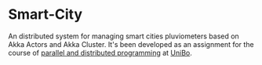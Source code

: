 # Smart-City
An distributed system for managing smart cities pluviometers based on Akka Actors and Akka Cluster. It's been developed as an assignment for the course of [parallel and distributed programming](https://www.unibo.it/en/teaching/course-unit-catalogue/course-unit/2021/412598) at [UniBo](https://www.unibo.it/en).
